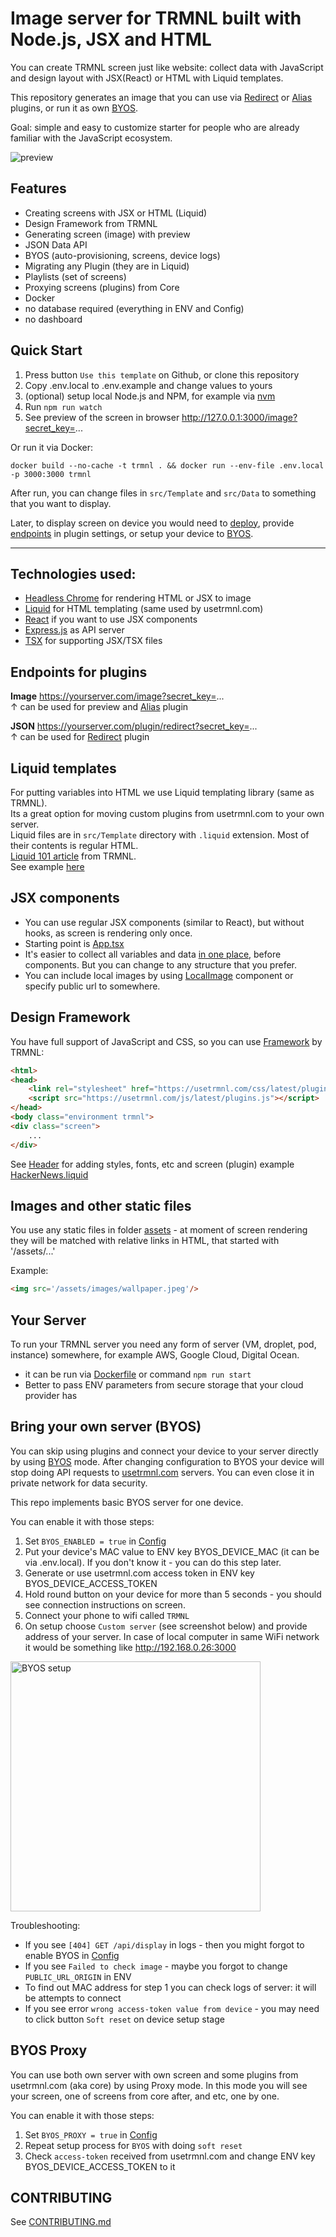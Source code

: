 # Image server for TRMNL built with Node.js, JSX and HTML
You can create TRMNL screen just like website: collect data with JavaScript and design layout with JSX(React) or HTML with Liquid templates.

This repository generates an image that you can use via [Redirect](https://help.usetrmnl.com/en/articles/11035846-redirect-plugin)
or [Alias](https://help.usetrmnl.com/en/articles/10701448-alias-plugin) plugins, or run it as
own [BYOS](#bring-your-own-server-byos).

Goal: simple and easy to customize starter for people who are already familiar with the JavaScript ecosystem.

<img src="preview.png" alt="preview">

## Features
- Creating screens with JSX or HTML (Liquid)
- Design Framework from TRMNL
- Generating screen (image) with preview
- JSON Data API
- BYOS (auto-provisioning, screens, device logs)
- Migrating any Plugin (they are in Liquid) 
- Playlists (set of screens)
- Proxying screens (plugins) from Core
- Docker
- no database required (everything in ENV and Config)
- no dashboard

## Quick Start

1. Press button `Use this template` on Github, or clone this repository
2. Copy .env.local to .env.example and change values to yours
3. (optional) setup local Node.js and NPM, for example via [nvm](https://github.com/nvm-sh/nvm)
4. Run `npm run watch`
5. See preview of the screen in browser http://127.0.0.1:3000/image?secret_key=...

Or run it via Docker:

```shell
docker build --no-cache -t trmnl . && docker run --env-file .env.local -p 3000:3000 trmnl
```

After run, you can change files in `src/Template` and `src/Data` to something that you want to display.

Later, to display screen on device you would need to [deploy](#your-server), provide [endpoints](#endpoints-for-plugins)
in plugin settings, or setup your device to [BYOS](#bring-your-own-server-byos).

--------

## Technologies used:

- [Headless Chrome](https://pptr.dev) for rendering HTML or JSX to image
- [Liquid](https://shopify.github.io/liquid/) for HTML templating (same used by usetrmnl.com)
- [React](https://react.dev/reference/react-dom/server/renderToString) if you want to use JSX components
- [Express.js](https://expressjs.com) as API server
- [TSX](https://tsx.is) for supporting JSX/TSX files

## Endpoints for plugins

**Image** https://yourserver.com/image?secret_key=... <br>
↑ can be used for preview and [Alias](https://help.usetrmnl.com/en/articles/10701448-alias-plugin) plugin

**JSON** https://yourserver.com/plugin/redirect?secret_key=... <br>
↑ can be used for [Redirect](https://help.usetrmnl.com/en/articles/11035846-redirect-plugin) plugin

## Liquid templates
For putting variables into HTML we use  Liquid templating library (same as TRMNL).<br>
Its a great option for moving custom plugins from usetrmnl.com to your own server.<br>
Liquid files are in `src/Template` directory with `.liquid` extension. Most of their contents is regular HTML.<br>
[Liquid 101 article](https://help.usetrmnl.com/en/articles/10671186-liquid-101) from TRMNL.<br>
See example [here](../src/Template/HackerNews.liquid)

## JSX components

- You can use regular JSX components (similar to React), but without hooks, as screen is rendering only once.<br>
- Starting point is [App.tsx](../src/Template/JSX/App.tsx) <br>
- It's easier to collect all variables and data [in one place](../src/Data/PrepareData.ts), before components. But you
  can change to any structure that you prefer.
- You can include local images by using [LocalImage](../src/Template/JSX/LocalImage.tsx) component or specify public url
  to somewhere.

## Design Framework
You have full support of JavaScript and CSS, so you can use [Framework](https://usetrmnl.com/framework) by TRMNL:
```html
<html>
<head>
    <link rel="stylesheet" href="https://usetrmnl.com/css/latest/plugins.css">
    <script src="https://usetrmnl.com/js/latest/plugins.js"></script>
</head>
<body class="environment trmnl">
<div class="screen">
    ...
</div>
```
See [Header](../src/Template/Header.html) for adding styles, fonts, etc and screen (plugin) example [HackerNews.liquid](../src/Template/HackerNews.liquid)

## Images and other static files
You use any static files in folder [assets](../assets) - at moment of screen rendering they will be matched with relative links in HTML, that started with '/assets/...' 

Example:
```html
<img src='/assets/images/wallpaper.jpeg'/>
```

## Your Server

To run your TRMNL server you need any form of server (VM, droplet, pod, instance) somewhere, for example AWS, Google
Cloud, Digital Ocean.

- it can be run via [Dockerfile](../Dockerfile) or command `npm run start`
- Better to pass ENV parameters from secure storage that your cloud provider has

## Bring your own server (BYOS)

You can skip using plugins and connect your device to your server directly by
using [BYOS](https://docs.usetrmnl.com/go/diy/byos) mode. After changing configuration to BYOS your device will stop
doing API requests to [usetrmnl.com](https://usetrmnl.com) servers. You can even close it in private network for data
security.

This repo implements basic BYOS server for one device.<br>

You can enable it with those steps:

1. Set `BYOS_ENABLED = true` in [Config](../src/Config.ts)
2. Put your device's MAC value to ENV key BYOS_DEVICE_MAC (it can be via .env.local). If you don't know it - you can do
   this step later.
3. Generate or use usetrmnl.com access token in ENV key BYOS_DEVICE_ACCESS_TOKEN
4. Hold round button on your device for more than 5 seconds - you should see connection instructions on screen.
5. Connect your phone to wifi called `TRMNL`
6. On setup choose `Custom server` (see screenshot below) and provide address of your server. In case of local computer
   in same WiFi network it would be something like http://192.168.0.26:3000

<img src="BYOS_setup.png" alt="BYOS setup" height="400">

Troubleshooting:

- If you see `[404] GET /api/display` in logs - then you might forgot to enable BYOS in [Config](../src/Config.ts)
- If you see `Failed to check image` - maybe you forgot to change `PUBLIC_URL_ORIGIN` in ENV
- To find out MAC address for step 1 you can check logs of server: it will be attempts to connect
- If you see error `wrong access-token value from device` - you may need to click button `Soft reset` on device setup
  stage

## BYOS Proxy

You can use both own server with own screen and some plugins from usetrmnl.com (aka core) by using Proxy mode. In this
mode you will see your screen, one of screens from core after, and etc, one by one.

You can enable it with those steps:

1. Set `BYOS_PROXY = true` in [Config](../src/Config.ts)
2. Repeat setup process for `BYOS` with doing `soft reset`
3. Check `access-token` received from usetrmnl.com and change ENV key BYOS_DEVICE_ACCESS_TOKEN to it

## CONTRIBUTING
See [CONTRIBUTING.md](./CONTRIBUTING.md)
